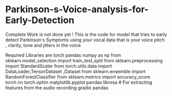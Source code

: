 # Parkinson-s-Voice-analysis-for-Early-Detection 
Complete Work is not done yet !
This is the code for model that tries to early detect Parkinson's Symptoms using your vocal data that is your voice pitch , clarity,  tone and jitters  in the voice 

Required Libraries are 
torch
pandas
numpy as np
from sklearn.model_selection import train_test_split
from sklearn.preprocessing import StandardScaler
from torch.utils.data import DataLoader,TensorDataset ,Dataset
from sklearn.ensemble import RandomForestClassifier
from sklearn.metrics import accuracy_score
torch.nn
torch.optim
matplotlib.pyplot
pandas 
librosa  # For extracting features from the audio recording
gradio
pandas
